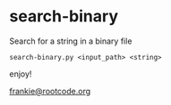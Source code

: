 # search-binary

Search for a string in a binary file

```
search-binary.py <input_path> <string>
```

enjoy!
 
frankie@rootcode.org
